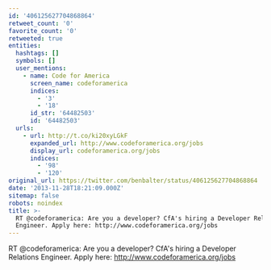 ```yaml
---
id: '406125627704868864'
retweet_count: '0'
favorite_count: '0'
retweeted: true
entities:
  hashtags: []
  symbols: []
  user_mentions:
    - name: Code for America
      screen_name: codeforamerica
      indices:
        - '3'
        - '18'
      id_str: '64482503'
      id: '64482503'
  urls:
    - url: http://t.co/ki20xyLGkF
      expanded_url: http://www.codeforamerica.org/jobs
      display_url: codeforamerica.org/jobs
      indices:
        - '98'
        - '120'
original_url: https://twitter.com/benbalter/status/406125627704868864
date: '2013-11-28T18:21:09.000Z'
sitemap: false
robots: noindex
title: >-
  RT @codeforamerica: Are you a developer? CfA's hiring a Developer Relations
  Engineer. Apply here: http://www.codeforamerica.org/jobs
---
```


RT @codeforamerica: Are you a developer? CfA's hiring a Developer Relations Engineer. Apply here: http://www.codeforamerica.org/jobs